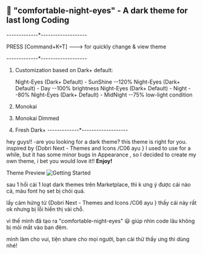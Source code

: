 #
## 🎨 "comfortable-night-eyes" - A dark theme for last long Coding
-------------*-------------------

PRESS [Command+K+T] ---> for quickly change & view theme

-------------*-------------------
1. Customization based on Dark+ default:

    Night-Eyes (Dark+ Default) - SunShine --120%
    Night-Eyes (Dark+ Default) - Day      --100% brightness
    Night-Eyes (Dark+ Default) - Night    --80%
    Night-Eyes (Dark+ Default) - MidNight --75% low-light condition

2. Monokai

3. Monokai Dimmed 

4. Fresh Dark+
-------------*-------------------

hey guys!!
-are you looking for a dark theme? this theme is right for you.
inspired by {Dobri Next - Themes and Icons /C06 ayu } I used to use for a while, but it has some minor bugs in Appearance , so I decided to create my own theme, i bet you would love it!! 
**Enjoy!**

Theme Preview
![Getting Started](https://user-images.githubusercontent.com/83786393/118826554-c8c04f00-b8e5-11eb-893a-4e3393e550c7.png)

sau 1 hồi cài 1 loạt dark themes trên Marketplace, thì k ưng ý được cái nào cả, màu font họ set bị chói quá.

lấy cảm hứng từ {Dobri Next - Themes and Icons /C06 ayu } thấy cái này rất ok nhưng bị lỗi hiển thị vài chỗ.

vì thế mình đã tạo ra "comfortable-night-eyes" 😃 giúp nhìn code lâu không bị mỏi mắt vào ban đêm.

mình làm cho vui, tiện share cho mọi người, bạn cài thử thấy ưng thì dùng nhé! 

